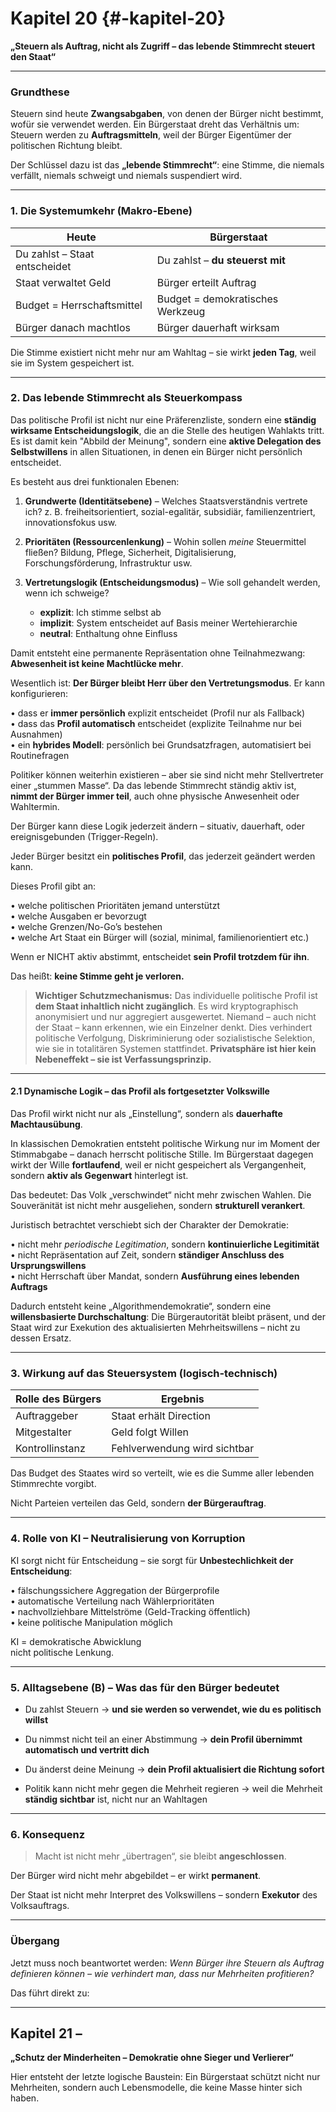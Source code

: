 # Kapitel 20 {#-kapitel-20}

**„Steuern als Auftrag, nicht als Zugriff – das lebende Stimmrecht steuert den Staat“**

---

### Grundthese

Steuern sind heute **Zwangsabgaben**, von denen der Bürger nicht bestimmt, wofür sie verwendet werden.
Ein Bürgerstaat dreht das Verhältnis um:
Steuern werden zu **Auftragsmitteln**, weil der Bürger Eigentümer der politischen Richtung bleibt.

Der Schlüssel dazu ist das
**„lebende Stimmrecht“**:
eine Stimme, die niemals verfällt, niemals schweigt und niemals suspendiert wird.

---

### 1. Die Systemumkehr (Makro-Ebene)

| Heute                         | Bürgerstaat                      |
| ----------------------------- | -------------------------------- |
| Du zahlst – Staat entscheidet | Du zahlst – **du steuerst mit**  |
| Staat verwaltet Geld          | Bürger erteilt Auftrag           |
| Budget = Herrschaftsmittel    | Budget = demokratisches Werkzeug |
| Bürger danach machtlos        | Bürger dauerhaft wirksam         |

Die Stimme existiert nicht mehr nur am Wahltag –
sie wirkt **jeden Tag**, weil sie im System gespeichert ist.

---

### 2. Das lebende Stimmrecht als Steuerkompass

Das politische Profil ist nicht nur eine Präferenzliste, sondern eine **ständig wirksame Entscheidungslogik**, die an die Stelle des heutigen Wahlakts tritt. Es ist damit kein "Abbild der Meinung", sondern eine **aktive Delegation des Selbstwillens** in allen Situationen, in denen ein Bürger nicht persönlich entscheidet.

Es besteht aus drei funktionalen Ebenen:

1. **Grundwerte (Identitätsebene)** – Welches Staatsverständnis vertrete ich?
   z. B. freiheitsorientiert, sozial-egalitär, subsidiär, familienzentriert, innovationsfokus usw.

2. **Prioritäten (Ressourcenlenkung)** – Wohin sollen *meine* Steuermittel fließen?
   Bildung, Pflege, Sicherheit, Digitalisierung, Forschungsförderung, Infrastruktur usw.

3. **Vertretungslogik (Entscheidungsmodus)** – Wie soll gehandelt werden, wenn ich schweige?

   * **explizit**: Ich stimme selbst ab
   * **implizit**: System entscheidet auf Basis meiner Wertehierarchie
   * **neutral**: Enthaltung ohne Einfluss

Damit entsteht eine permanente Repräsentation ohne Teilnahmezwang: **Abwesenheit ist keine Machtlücke mehr**.

Wesentlich ist: **Der Bürger bleibt Herr über den Vertretungsmodus**. Er kann konfigurieren:

• dass er **immer persönlich** explizit entscheidet (Profil nur als Fallback)  
• dass das **Profil automatisch** entscheidet (explizite Teilnahme nur bei Ausnahmen)  
• ein **hybrides Modell**: persönlich bei Grundsatzfragen, automatisiert bei Routinefragen  

Politiker können weiterhin existieren – aber sie sind nicht mehr Stellvertreter einer „stummen Masse“.
Da das lebende Stimmrecht ständig aktiv ist, **nimmt der Bürger immer teil**, auch ohne physische Anwesenheit oder Wahltermin.

Der Bürger kann diese Logik jederzeit ändern – situativ, dauerhaft, oder ereignisgebunden (Trigger-Regeln).

Jeder Bürger besitzt ein **politisches Profil**,
das jederzeit geändert werden kann.

Dieses Profil gibt an:

• welche politischen Prioritäten jemand unterstützt  
• welche Ausgaben er bevorzugt  
• welche Grenzen/No-Go’s bestehen  
• welche Art Staat ein Bürger will (sozial, minimal, familienorientiert etc.)  

Wenn er NICHT aktiv abstimmt,
entscheidet **sein Profil trotzdem für ihn**.

Das heißt:
**keine Stimme geht je verloren.**

> **Wichtiger Schutzmechanismus:**
> Das individuelle politische Profil ist **dem Staat inhaltlich nicht zugänglich**.
> Es wird kryptographisch anonymisiert und nur aggregiert ausgewertet.
> Niemand – auch nicht der Staat – kann erkennen, wie ein Einzelner denkt.
> Dies verhindert politische Verfolgung, Diskriminierung oder sozialistische Selektion,
> wie sie in totalitären Systemen stattfindet.
> **Privatsphäre ist hier kein Nebeneffekt – sie ist Verfassungsprinzip.**

---

#### 2.1 Dynamische Logik – das Profil als fortgesetzter Volkswille

Das Profil wirkt nicht nur als „Einstellung“, sondern als **dauerhafte Machtausübung**.

In klassischen Demokratien entsteht politische Wirkung nur im Moment der Stimmabgabe – danach herrscht politische Stille.
Im Bürgerstaat dagegen wirkt der Wille **fortlaufend**, weil er nicht gespeichert als Vergangenheit, sondern **aktiv als Gegenwart** hinterlegt ist.

Das bedeutet: Das Volk „verschwindet“ nicht mehr zwischen Wahlen.
Die Souveränität ist nicht mehr ausgeliehen, sondern **strukturell verankert**.

Juristisch betrachtet verschiebt sich der Charakter der Demokratie:

• nicht mehr *periodische Legitimation*, sondern **kontinuierliche Legitimität**  
• nicht Repräsentation auf Zeit, sondern **ständiger Anschluss des Ursprungswillens**  
• nicht Herrschaft über Mandat, sondern **Ausführung eines lebenden Auftrags**  

Dadurch entsteht keine „Algorithmendemokratie“, sondern eine **willensbasierte Durchschaltung**:
Die Bürgerautorität bleibt präsent, und der Staat wird zur Exekution des aktualisierten Mehrheitswillens – nicht zu dessen Ersatz.

---

### 3. Wirkung auf das Steuersystem (logisch-technisch)

| Rolle des Bürgers | Ergebnis                     |
| ----------------- | ---------------------------- |
| Auftraggeber      | Staat erhält Direction       |
| Mitgestalter      | Geld folgt Willen            |
| Kontrollinstanz   | Fehlverwendung wird sichtbar |

Das Budget des Staates wird so verteilt,
wie es die Summe aller lebenden Stimmrechte vorgibt.

Nicht Parteien verteilen das Geld,
sondern **der Bürgerauftrag**.

---

### 4. Rolle von KI – Neutralisierung von Korruption

KI sorgt nicht für Entscheidung –
sie sorgt für **Unbestechlichkeit der Entscheidung**:

• fälschungssichere Aggregation der Bürgerprofile  
• automatische Verteilung nach Wählerprioritäten  
• nachvollziehbare Mittelströme (Geld-Tracking öffentlich)  
• keine politische Manipulation möglich  

KI = demokratische Abwicklung  
nicht politische Lenkung.

---

### 5. Alltagsebene (B) – Was das für den Bürger bedeutet

* Du zahlst Steuern →
  **und sie werden so verwendet, wie du es politisch willst**

* Du nimmst nicht teil an einer Abstimmung →
  **dein Profil übernimmt automatisch und vertritt dich**

* Du änderst deine Meinung →
  **dein Profil aktualisiert die Richtung sofort**

* Politik kann nicht mehr gegen die Mehrheit regieren →
  weil die Mehrheit **ständig sichtbar** ist, nicht nur an Wahltagen

---

### 6. Konsequenz

> Macht ist nicht mehr „übertragen“,
> sie bleibt **angeschlossen**.

Der Bürger wird nicht mehr abgebildet –
er wirkt **permanent**.

Der Staat ist nicht mehr Interpret des Volkswillens –
sondern **Exekutor** des Volksauftrags.

---

### Übergang

Jetzt muss noch beantwortet werden:
*Wenn Bürger ihre Steuern als Auftrag definieren können – wie verhindert man, dass nur Mehrheiten profitieren?*

Das führt direkt zu:

---

## Kapitel 21 –

**„Schutz der Minderheiten – Demokratie ohne Sieger und Verlierer“**

Hier entsteht der letzte logische Baustein:
Ein Bürgerstaat schützt nicht nur Mehrheiten,
sondern auch Lebensmodelle, die keine Masse hinter sich haben.
